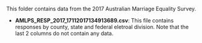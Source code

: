 This folder contains data from the 2017 Australian Marriage Equality Survey.

* __AMLPS_RESP_2017_17112017134913689.csv__:
This file contains responses by county, state and federal eletroal division. Note that the last 2 columns do not contain any data.
